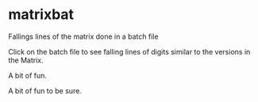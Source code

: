 # matrixbat
Fallings lines of the matrix done in a batch file

Click on the batch file to see falling lines of digits similar to the versions in the Matrix. 

A bit of fun.

A bit of fun to be sure. 
